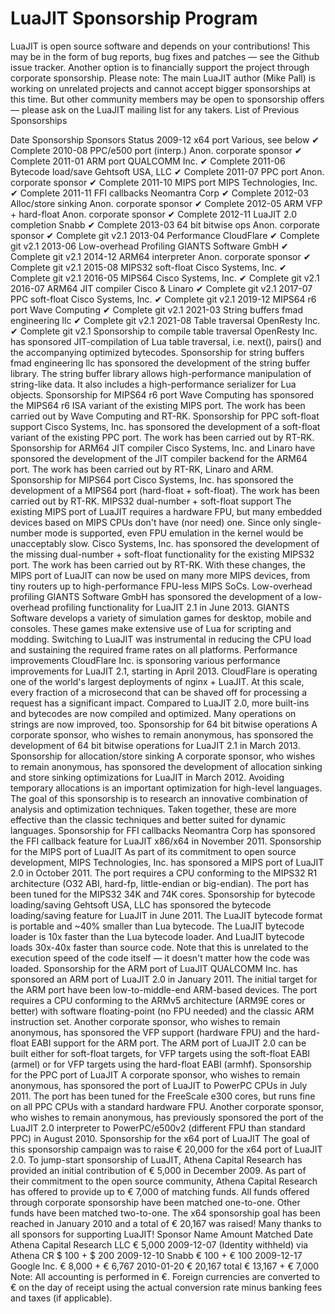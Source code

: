 # LuaJIT Sponsorship Program

LuaJIT is open source software and depends on your contributions! This may be in the form of bug reports, bug fixes and patches — see the Github issue tracker. Another option is to financially support the project through corporate sponsorship.
Please note: The main LuaJIT author (Mike Pall) is working on unrelated projects and cannot accept bigger sponsorships at this time. But other community members may be open to sponsorship offers — please ask on the LuaJIT mailing list for any takers.
List of Previous Sponsorships

Date	Sponsorship	Sponsors	Status
2009-12	x64 port	Various, see below	✔ Complete
2010-08	PPC/e500 port (interp.)	Anon. corporate sponsor	✔ Complete
2011-01	ARM port	QUALCOMM Inc.	✔ Complete
2011-06	Bytecode load/save	Gehtsoft USA, LLC	✔ Complete
2011-07	PPC port	Anon. corporate sponsor	✔ Complete
2011-10	MIPS port	MIPS Technologies, Inc.	✔ Complete
2011-11	FFI callbacks	Neomantra Corp	✔ Complete
2012-03	Alloc/store sinking	Anon. corporate sponsor	✔ Complete
2012-05	ARM VFP + hard-float	Anon. corporate sponsor	✔ Complete
2012-11	LuaJIT 2.0 completion	Snabb	✔ Complete
2013-03	64 bit bitwise ops	Anon. corporate sponsor	✔ Complete git v2.1
2013-04	Performance	CloudFlare	✔ Complete git v2.1
2013-06	Low-overhead Profiling	GIANTS Software GmbH	✔ Complete git v2.1
2014-12	ARM64 interpreter	Anon. corporate sponsor	✔ Complete git v2.1
2015-08	MIPS32 soft-float	Cisco Systems, Inc.	✔ Complete git v2.1
2016-05	MIPS64	Cisco Systems, Inc.	✔ Complete git v2.1
2016-07	ARM64 JIT compiler	Cisco & Linaro	✔ Complete git v2.1
2017-07	PPC soft-float	Cisco Systems, Inc.	✔ Complete git v2.1
2019-12	MIPS64 r6 port	Wave Computing	✔ Complete git v2.1
2021-03	String buffers	fmad engineering llc	✔ Complete git v2.1
2021-08	Table traversal	OpenResty Inc.	✔ Complete git v2.1
Sponsorship to compile table traversal
OpenResty Inc. has sponsored JIT-compilation of Lua table traversal, i.e. next(), pairs() and the accompanying optimized bytecodes.
Sponsorship for string buffers
fmad engineering llc has sponsored the development of the string buffer library. The string buffer library allows high-performance manipulation of string-like data. It also includes a high-performance serializer for Lua objects.
Sponsorship for MIPS64 r6 port
Wave Computing has sponsored the MIPS64 r6 ISA variant of the existing MIPS port. The work has been carried out by Wave Computing and RT-RK.
Sponsorship for PPC soft-float support
Cisco Systems, Inc. has sponsored the development of a soft-float variant of the existing PPC port. The work has been carried out by RT-RK.
Sponsorship for ARM64 JIT compiler
Cisco Systems, Inc. and Linaro have sponsored the development of the JIT compiler backend for the ARM64 port. The work has been carried out by RT-RK, Linaro and ARM.
Sponsorship for MIPS64 port
Cisco Systems, Inc. has sponsored the development of a MIPS64 port (hard-float + soft-float). The work has been carried out by RT-RK.
MIPS32 dual-number + soft-float support
The existing MIPS port of LuaJIT requires a hardware FPU, but many embedded devices based on MIPS CPUs don't have (nor need) one. Since only single-number mode is supported, even FPU emulation in the kernel would be unacceptably slow.
Cisco Systems, Inc. has sponsored the development of the missing dual-number + soft-float functionality for the existing MIPS32 port. The work has been carried out by RT-RK.
With these changes, the MIPS port of LuaJIT can now be used on many more MIPS devices, from tiny routers up to high-performance FPU-less MIPS SoCs.
Low-overhead profiling
GIANTS Software GmbH has sponsored the development of a low-overhead profiling functionality for LuaJIT 2.1 in June 2013. GIANTS Software develops a variety of simulation games for desktop, mobile and consoles. These games make extensive use of Lua for scripting and modding. Switching to LuaJIT was instrumental in reducing the CPU load and sustaining the required frame rates on all platforms.
Performance improvements
CloudFlare Inc. is sponsoring various performance improvements for LuaJIT 2.1, starting in April 2013. CloudFlare is operating one of the world's largest deployments of nginx + LuaJIT. At this scale, every fraction of a microsecond that can be shaved off for processing a request has a significant impact.
Compared to LuaJIT 2.0, more built-ins and bytecodes are now compiled and optimized. Many operations on strings are now improved, too.
Sponsorship for 64 bit bitwise operations
A corporate sponsor, who wishes to remain anonymous, has sponsored the development of 64 bit bitwise operations for LuaJIT 2.1 in March 2013.
Sponsorship for allocation/store sinking
A corporate sponsor, who wishes to remain anonymous, has sponsored the development of allocation sinking and store sinking optimizations for LuaJIT in March 2012.
Avoiding temporary allocations is an important optimization for high-level languages. The goal of this sponsorship is to research an innovative combination of analysis and optimization techniques. Taken together, these are more effective than the classic techniques and better suited for dynamic languages.
Sponsorship for FFI callbacks
Neomantra Corp has sponsored the FFI callback feature for LuaJIT x86/x64 in November 2011.
Sponsorship for the MIPS port of LuaJIT
As part of its commitment to open source development, MIPS Technologies, Inc. has sponsored a MIPS port of LuaJIT 2.0 in October 2011.
The port requires a CPU conforming to the MIPS32 R1 architecture (O32 ABI, hard-fp, little-endian or big-endian). The port has been tuned for the MIPS32 34K and 74K cores.
Sponsorship for bytecode loading/saving
Gehtsoft USA, LLC has sponsored the bytecode loading/saving feature for LuaJIT in June 2011.
The LuaJIT bytecode format is portable and ~40% smaller than Lua bytecode. The LuaJIT bytecode loader is 10x faster than the Lua bytecode loader. And LuaJIT bytecode loads 30x-40x faster than source code. Note that this is unrelated to the execution speed of the code itself — it doesn't matter how the code was loaded.
Sponsorship for the ARM port of LuaJIT
QUALCOMM Inc. has sponsored an ARM port of LuaJIT 2.0 in January 2011.
The initial target for the ARM port have been low-to-middle-end ARM-based devices. The port requires a CPU conforming to the ARMv5 architecture (ARM9E cores or better) with software floating-point (no FPU needed) and the classic ARM instruction set.
Another corporate sponsor, who wishes to remain anonymous, has sponsored the VFP support (hardware FPU) and the hard-float EABI support for the ARM port. The ARM port of LuaJIT 2.0 can be built either for soft-float targets, for VFP targets using the soft-float EABI (armel) or for VFP targets using the hard-float EABI (armhf).
Sponsorship for the PPC port of LuaJIT
A corporate sponsor, who wishes to remain anonymous, has sponsored the port of LuaJIT to PowerPC CPUs in July 2011. The port has been tuned for the FreeScale e300 cores, but runs fine on all PPC CPUs with a standard hardware FPU.
Another corporate sponsor, who wishes to remain anonymous, has previously sponsored the port of the LuaJIT 2.0 interpreter to PowerPC/e500v2 (different FPU than standard PPC) in August 2010.
Sponsorship for the x64 port of LuaJIT
The goal of this sponsorship campaign was to raise € 20,000 for the x64 port of LuaJIT 2.0. To jump-start sponsorship of LuaJIT, Athena Capital Research has provided an initial contribution of € 5,000 in December 2009.
As part of their commitment to the open source community, Athena Capital Research has offered to provide up to € 7,000 of matching funds. All funds offered through corporate sponsorship have been matched one-to-one. Other funds have been matched two-to-one.
The x64 sponsorship goal has been reached in January 2010 and a total of € 20,167 was raised!
Many thanks to all sponsors for supporting LuaJIT!
Sponsor Name	Amount	Matched	Date
Athena Capital Research LLC	€ 5,000	 	2009-12-07
(Identity withheld) via Athena CR	$ 100	+ $ 200	2009-12-10
Snabb	€ 100	+ € 100	2009-12-17
Google Inc.	€ 8,000	+ € 6,767	2010-01-20
€ 20,167 total	€ 13,167	+ € 7,000	 
Note: All accounting is performed in €. Foreign currencies are converted to € on the day of receipt using the actual conversion rate minus banking fees and taxes (if applicable).